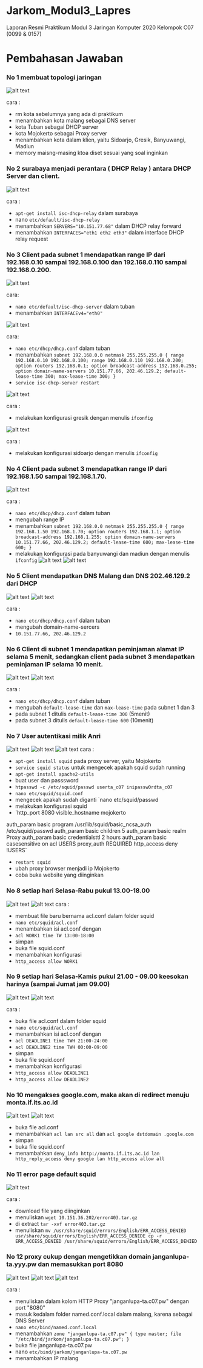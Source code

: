 # Jarkom_Modul3_Lapres
Laporan Resmi Praktikum Modul 3 Jaringan Komputer 2020  Kelompok C07 (0099 &amp; 0157)
# Pembahasan Jawaban
### No 1 membuat topologi jaringan

![alt text](https://github.com/NaufalRafi-hub/Jarkom_Modul3_Lapres/blob/main/imageprak3/img3_1.jpg)

cara :
+ rm kota sebelumnya yang ada di praktikum
+ menambahkan kota malang sebagai DNS server
+ kota Tuban sebagai DHCP server
+ kota Mojokerto sebagai Proxy server
+ menambahkan kota dalam klien, yaitu Sidoarjo, Gresik, Banyuwangi, Madiun
+ memory maisng-masing ktoa diset sesuai yang soal inginkan

### No 2 surabaya menjadi perantara ( DHCP Relay ) antara DHCP Server dan client.

![alt text](https://github.com/NaufalRafi-hub/Jarkom_Modul3_Lapres/blob/main/imageprak3/img3_2.jpg)

cara :
+ `apt-get install isc-dhcp-relay` dalam surabaya
+ nano `etc/default/isc-dhcp-relay`
+ menambahkan `SERVERS="10.151.77.68"` dalam DHCP relay forward
+ menambahkan `INTERFACES="eth1 eth2 eth3"` dalam interface DHCP relay request

### No 3 Client pada subnet 1 mendapatkan range IP dari 192.168.0.10 sampai 192.168.0.100 dan 192.168.0.110 sampai 192.168.0.200.

![alt text](https://github.com/NaufalRafi-hub/Jarkom_Modul3_Lapres/blob/main/imageprak3/img3_3.1.jpg)
 
 cara:
+ `nano etc/default/isc-dhcp-server` dalam tuban
+ menambahkan `INTERFACEv4="eth0"`

![alt text](https://github.com/NaufalRafi-hub/Jarkom_Modul3_Lapres/blob/main/imageprak3/img3_3.2.jpg)

cara:
+ `nano etc/dhcp/dhcp.conf` dalam tuban
+ menambahkan `subnet 192.168.0.0 netmask 255.255.255.0 {
range 192.168.0.10 192.168.0.100;
range 192.168.0.110 192.168.0.200;
option routers 192.168.0.1;
option broadcast-address 192.168.0.255;
option domain-name-servers 10.151.77.66, 202.46.129.2;
default-lease-time 300;
max-lease-time 300;
}`
+ `service isc-dhcp-server restart`

![alt text](https://github.com/NaufalRafi-hub/Jarkom_Modul3_Lapres/blob/main/imageprak3/img3_3.3.jpg)

cara :
+ melakukan konfigurasi gresik dengan menulis `ifconfig`

![alt text](https://github.com/NaufalRafi-hub/Jarkom_Modul3_Lapres/blob/main/imageprak3/img3_3.4.jpg)

cara :
+ melakukan konfigurasi sidoarjo dengan menulis `ifconfig`

### No 4 Client pada subnet 3 mendapatkan range IP dari 192.168.1.50 sampai 192.168.1.70.

![alt text](https://github.com/NaufalRafi-hub/Jarkom_Modul3_Lapres/blob/main/imageprak3/img3_4.1.jpg)

cara :
+ `nano etc/dhcp/dhcp.conf` dalam tuban
+ mengubah range IP
+ menambahkan `subnet 192.168.0.0 netmask 255.255.255.0 {
range 192.168.1.50 192.168.1.70;
option routers 192.168.1.1;
option broadcast-address 192.168.1.255;
option domain-name-servers 10.151.77.66, 202.46.129.2;
default-lease-time 600;
max-lease-time 600;
}`
+ melakukan konfigurasi pada banyuwangi dan madiun dengan menulis `ifconfig`
![alt text](https://github.com/NaufalRafi-hub/Jarkom_Modul3_Lapres/blob/main/imageprak3/img3_4.2.jpg)
![alt text](https://github.com/NaufalRafi-hub/Jarkom_Modul3_Lapres/blob/main/imageprak3/img3_4.3.jpg)

### No 5	Client mendapatkan DNS Malang dan DNS 202.46.129.2 dari DHCP

![alt text](https://github.com/NaufalRafi-hub/Jarkom_Modul3_Lapres/blob/main/imageprak3/img3_5.1.jpg)
![alt text](https://github.com/NaufalRafi-hub/Jarkom_Modul3_Lapres/blob/main/imageprak3/img3_5.2.jpg)

cara :
+ `nano etc/dhcp/dhcp.conf` dalam tuban
+ mengubah domain-name-sercers
+ `10.151.77.66, 202.46.129.2`

### No 6	Client di subnet 1 mendapatkan peminjaman alamat IP selama 5 menit, sedangkan client pada subnet 3 mendapatkan peminjaman IP selama 10 menit.

![alt text](https://github.com/NaufalRafi-hub/Jarkom_Modul3_Lapres/blob/main/imageprak3/img3_6.1.jpg)
![alt text](https://github.com/NaufalRafi-hub/Jarkom_Modul3_Lapres/blob/main/imageprak3/img3_6.2.jpg)

cara :
+ `nano etc/dhcp/dhcp.conf` dalam tuban
+ mengubah `default-lease-time` dan `max-lease-time` pada subnet 1 dan 3
+ pada subnet 1 ditulis `default-lease-time 300` (5menit)
+ pada subnet 3 ditulis `default-lease-time 600` (10menit)

### No 7	User autentikasi milik Anri

![alt text](https://github.com/NaufalRafi-hub/Jarkom_Modul3_Lapres/blob/main/imageprak3/img3_7.1.jpg)
![alt text](https://github.com/NaufalRafi-hub/Jarkom_Modul3_Lapres/blob/main/imageprak3/img3_7.2.jpg)
![alt text](https://github.com/NaufalRafi-hub/Jarkom_Modul3_Lapres/blob/main/imageprak3/img3_7.3.jpg)
cara :
+ `apt-get install squid` pada proxy server, yaitu Mojokerto
+ `service squid status`  untuk mengecek apakah squid sudah running
+ `apt-get install apache2-utils`
+ buat user dan passsword
+ `htpasswd -c /etc/squid/passwd userta_c07
inipassw0rdta_c07`
+ `nano etc/squid/squid.conf`
+ mengecek apakah sudah diganti `nano etc/squid/passwd
+ melakukan konfigurasi squid
+ `http_port 8080
visible_hostname mojokerto

auth_param basic program /usr/lib/squid/basic_ncsa_auth /etc/squid/passwd
auth_param basic children 5
auth_param basic realm Proxy
auth_param basic credentialsttl 2 hours
auth_param basic casesensitive on
acl USERS proxy_auth REQUIRED
http_access deny !USERS`
+ `restart squid`
+ ubah proxy browser menjadi ip Mojokerto
+ coba buka website yang diinginkan

### No 8 setiap hari Selasa-Rabu pukul 13.00-18.00

![alt text](https://github.com/NaufalRafi-hub/Jarkom_Modul3_Lapres/blob/main/imageprak3/img3_8.2.jpg)
![alt text](https://github.com/NaufalRafi-hub/Jarkom_Modul3_Lapres/blob/main/imageprak3/img3_8.1.jpg)
cara :
+ membuat file baru bernama acl.conf dalam folder squid
+ `nano etc/squid/acl.conf`
+ menambahkan isi acl.conf dengan
+ `acl WORK1 time TW 13:00-18:00`
+ simpan
+ buka file squid.conf
+ menambahkan konfigurasi
+ `http_access allow WORK1`

### No 9	setiap hari Selasa-Kamis pukul 21.00 - 09.00 keesokan harinya (sampai Jumat jam 09.00)

![alt text](https://github.com/NaufalRafi-hub/Jarkom_Modul3_Lapres/blob/main/imageprak3/img3_9.2.jpg)
![alt text](https://github.com/NaufalRafi-hub/Jarkom_Modul3_Lapres/blob/main/imageprak3/img3_9.1.jpg)

cara :
+ buka file acl.conf dalam folder squid
+ `nano etc/squid/acl.conf`
+ menambahkan isi acl.conf dengan
+ `acl DEADLINE1 time TWH 21:00-24:00`
+ `acl DEADLINE2 time TWH 00:00-09:00`
+ simpan
+ buka file squid.conf
+ menambahkan konfigurasi
+ `http_access allow DEADLINE1`
+ `http_access allow DEADLINE2`

### No 10	mengakses google.com, maka akan di redirect menuju monta.if.its.ac.id

![alt text](https://github.com/NaufalRafi-hub/Jarkom_Modul3_Lapres/blob/main/imageprak3/img3_10.1.jpg)
![alt text](https://github.com/NaufalRafi-hub/Jarkom_Modul3_Lapres/blob/main/imageprak3/img3_10.2.jpg)

+ buka file acl.conf
+ menambahkan `acl lan src all` dan `acl google dstdomain .google.com`
+ simpan
+ buka file squid.conf
+ menambahkan `deny_info http://monta.if.its.ac.id lan
http_reply_access deny google lan
http_access allow all`

### No 11	error page default squid

![alt text](https://github.com/NaufalRafi-hub/Jarkom_Modul3_Lapres/blob/main/imageprak3/img3_11.jpg)

cara :
+ download file yang diinginkan
+ menuliskan `wget 10.151.36.202/error403.tar.gz`
+ di extract `tar -xvf error403.tar.gz`
+ menuliskan `mv /usr/share/squid/errors/English/ERR_ACCESS_DENIED usr/share/squid/errors/English/ERR_ACCESS_DENIDE
cp -r ERR_ACCESS_DENIED /usr/share/squid/errors/English/ERR_ACCESS_DENIED`

### No 12	proxy cukup dengan mengetikkan domain janganlupa-ta.yyy.pw dan memasukkan port 8080

![alt text](https://github.com/NaufalRafi-hub/Jarkom_Modul3_Lapres/blob/main/imageprak3/img3_12.1.jpg)
![alt text](https://github.com/NaufalRafi-hub/Jarkom_Modul3_Lapres/blob/main/imageprak3/img3_12.2.jpg)
![alt text](https://github.com/NaufalRafi-hub/Jarkom_Modul3_Lapres/blob/main/imageprak3/img3_12.3.jpg)

cara :
+ menuliskan dalam kolom HTTP Proxy "janganlupa-ta.c07.pw" dengan port "8080"
+ masuk kedalam folder named.conf.local dalam malang, karena sebagai DNS Server
+ `nano etc/bind/named.conf.local`
+ menambahkan `zone "janganlupa-ta.c07.pw" {
type master;
file "/etc/bind/jarkom/janganlupa-ta.c07.pw";
}`
+ buka file janganlupa-ta.c07.pw
+ nano `etc/bind/jarkom/janganlupa-ta.c07.pw`
+ menambahkan IP malang
